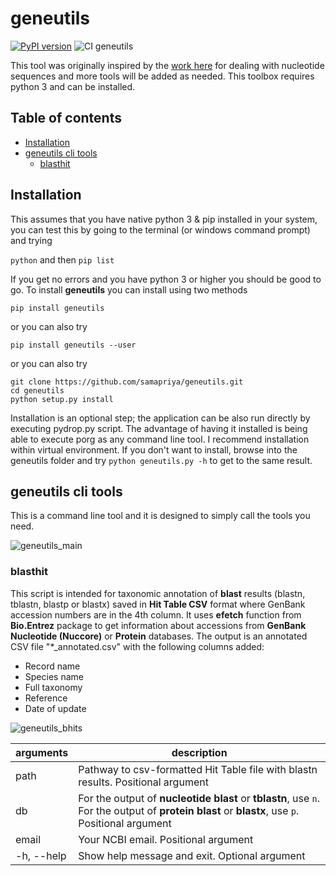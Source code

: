 # geneutils

[![PyPI version](https://badge.fury.io/py/geneutils.svg)](https://badge.fury.io/py/geneutils)
![CI geneutils](https://github.com/samapriya/geneutils/workflows/CI%20geneutils/badge.svg)

This tool was originally inspired by the [work here](https://github.com/Gurdhhu/bioinf_scripts) for dealing with nucleotide sequences and more tools will be added as needed. This toolbox requires python 3 and can be installed.

## Table of contents
* [Installation](#installation)
* [geneutils cli tools](#geneutils-cli-tools)
    * [blasthit](#blasthit)


## Installation
This assumes that you have native python 3 & pip installed in your system, you can test this by going to the terminal (or windows command prompt) and trying

```python``` and then ```pip list```

If you get no errors and you have python 3 or higher you should be good to go. To install **geneutils** you can install using two methods

```pip install geneutils```

or you can also try

```pip install geneutils --user```

or you can also try

```
git clone https://github.com/samapriya/geneutils.git
cd geneutils
python setup.py install
```

Installation is an optional step; the application can be also run directly by executing pydrop.py script. The advantage of having it installed is being able to execute porg as any command line tool. I recommend installation within virtual environment. If you don't want to install, browse into the geneutils folder and try ```python geneutils.py -h``` to get to the same result.

## geneutils cli tools
This is a command line tool and it is designed to simply call the tools you need.

![geneutils_main](https://user-images.githubusercontent.com/6677629/89102487-b2d5b200-d3d7-11ea-937e-cd6e661de31c.gif)

### blasthit
This script is intended for taxonomic annotation of **blast** results (blastn, tblastn, blastp or blastx) saved in **Hit Table CSV** format where GenBank accession numbers are in the 4th column. It uses **efetch** function from **Bio.Entrez** package to get information about accessions from **GenBank Nucleotide (Nuccore)** or **Protein** databases.
The output is an annotated CSV file "*_annotated.csv" with the following columns added:

* Record name
* Species name
* Full taxonomy
* Reference
* Date of update

![geneutils_bhits](https://user-images.githubusercontent.com/6677629/89102488-b701cf80-d3d7-11ea-8f1b-b26886563e84.gif)

| arguments | description |
| --- | --- |
| path | Pathway to csv-formatted Hit Table file with blastn results. Positional argument |
| db | For the output of **nucleotide blast** or **tblastn**, use <code>n</code>. For the output of **protein blast** or **blastx**, use <code>p</code>. Positional argument |
| email | Your NCBI email. Positional argument |
| -h, --help | Show help message and exit. Optional argument |
